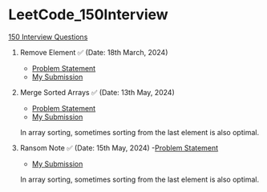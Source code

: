 # LeetCode_150Interview

[150 Interview Questions](https://leetcode.com/studyplan/top-interview-150/)

1. Remove Element ✅ (Date: 18th March, 2024)
   - [Problem Statement](https://leetcode.com/problems/remove-element/description/?envType=study-plan-v2&envId=top-interview-150)
   - [My Submission](https://github.com/shivliagrawal/LeetCode_150Interview/blob/main/removeElement.cpp)
     
2. Merge Sorted Arrays ✅ (Date: 13th May, 2024)
   - [Problem Statement](https://leetcode.com/problems/merge-sorted-array/description/?envType=study-plan-v2&envId=top-interview-150)
   - [My Submission](https://github.com/shivliagrawal/LeetCode_150Interview/blob/main/MergeSortedArray.cpp)
     
   In array sorting, sometimes sorting from the last element is also optimal.

3. Ransom Note ✅ (Date: 15th May, 2024)
   -[Problem Statement](https://leetcode.com/problems/ransom-note/description/?envType=study-plan-v2&envId=top-interview-150)
   - [My Submission](https://github.com/shivliagrawal/LeetCode_150Interview/blob/main/MergeSortedArray.cpp)
     
   In array sorting, sometimes sorting from the last element is also optimal.

